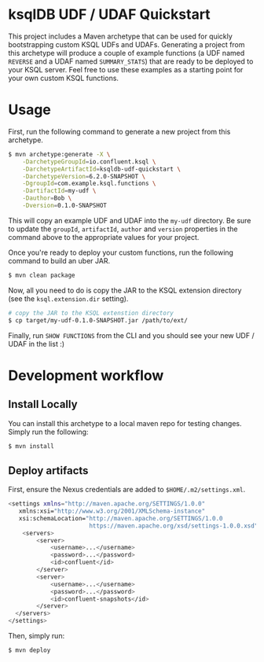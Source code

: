 # ksqlDB UDF / UDAF Quickstart
This project includes a Maven archetype that can be used for quickly bootstrapping custom KSQL UDFs and UDAFs. Generating a project from this archetype will produce a couple of example functions (a UDF named `REVERSE` and a UDAF named `SUMMARY_STATS`) that are ready to be deployed to your KSQL server. Feel free to use these examples as a starting point for your own custom KSQL functions.

# Usage
First, run the following command to generate a new project from this archetype.

```bash
$ mvn archetype:generate -X \
    -DarchetypeGroupId=io.confluent.ksql \
    -DarchetypeArtifactId=ksqldb-udf-quickstart \
    -DarchetypeVersion=6.2.0-SNAPSHOT \
    -DgroupId=com.example.ksql.functions \
    -DartifactId=my-udf \
    -Dauthor=Bob \
    -Dversion=0.1.0-SNAPSHOT
```

This will copy an example UDF and UDAF into the `my-udf` directory. Be sure to update the `groupId`, `artifactId`, `author` and `version` properties in the command above to the appropriate values for your project.

Once you're ready to deploy your custom functions, run the following command to build an uber JAR.

```bash
$ mvn clean package
```

Now, all you need to do is copy the JAR to the KSQL extension directory (see the `ksql.extension.dir` setting).

```bash
# copy the JAR to the KSQL extenstion directory
$ cp target/my-udf-0.1.0-SNAPSHOT.jar /path/to/ext/
```

Finally, run `SHOW FUNCTIONS` from the CLI and you should see your new UDF / UDAF in the list :)

# Development workflow

## Install Locally
You can install this archetype to a local maven repo for testing changes. Simply run the following:

```bash
$ mvn install
```

## Deploy artifacts
First, ensure the Nexus credentials are added to `$HOME/.m2/settings.xml`.

```bash
<settings xmlns="http://maven.apache.org/SETTINGS/1.0.0"
   xmlns:xsi="http://www.w3.org/2001/XMLSchema-instance"
   xsi:schemaLocation="http://maven.apache.org/SETTINGS/1.0.0
                       https://maven.apache.org/xsd/settings-1.0.0.xsd">
    <servers>
        <server>
            <username>...</username>
            <password>...</password>
            <id>confluent</id>
        </server>
        <server>
            <username>...</username>
            <password>...</password>
            <id>confluent-snapshots</id>
        </server>
  </servers>
</settings>
```

Then, simply run:

```bash
$ mvn deploy
```

